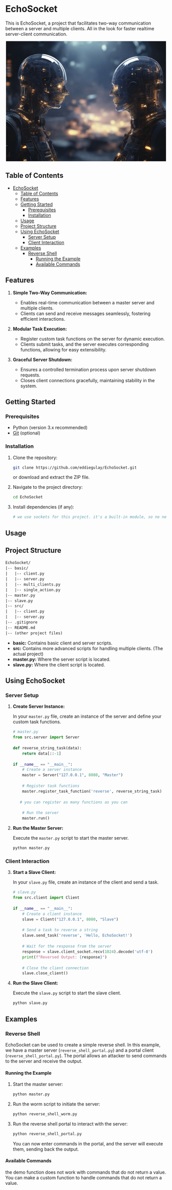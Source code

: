 # EchoSocket

This is EchoSocket, a project that facilitates two-way communication between a server and multiple clients. All in the look for faster realtime server-client communication.

<!-- project image -->
<p align="center">
  <img src="assets/echoSocket.jpg" alt="EchoSocket" width="500" />
</p>

## Table of Contents

- [EchoSocket](#echosocket)
  - [Table of Contents](#table-of-contents)
  - [Features](#features)
  - [Getting Started](#getting-started)
    - [Prerequisites](#prerequisites)
    - [Installation](#installation)
  - [Usage](#usage)
  - [Project Structure](#project-structure)
  - [Using EchoSocket](#using-echosocket)
    - [Server Setup](#server-setup)
    - [Client Interaction](#client-interaction)
  - [Examples](#examples)
    - [Reverse Shell](#reverse-shell)
      - [Running the Example](#running-the-example)
      - [Available Commands](#available-commands)

## Features


1. **Simple Two-Way Communication:**
   - Enables real-time communication between a master server and multiple clients.
   - Clients can send and receive messages seamlessly, fostering efficient interactions.

2. **Modular Task Execution:**
   - Register custom task functions on the server for dynamic execution.
   - Clients submit tasks, and the server executes corresponding functions, allowing for easy extensibility.

3. **Graceful Server Shutdown:**
   - Ensures a controlled termination process upon server shutdown requests.
   - Closes client connections gracefully, maintaining stability in the system.

## Getting Started

### Prerequisites

- Python (version 3.x recommended)
- [Git](https://git-scm.com/) (optional)

### Installation

1. Clone the repository:

   ```bash
   git clone https://github.com/eddiegulay/EchoSocket.git
   ```

   or download and extract the ZIP file.

2. Navigate to the project directory:

   ```bash
   cd EchoSocket
   ```

3. Install dependencies (if any):

   ```bash
   # we use sockets for this project. it's a built-in module, so no need to install anything!
   ```

## Usage

## Project Structure

```txt
EchoSocket/
|-- basic/
|   |-- client.py
|   |-- server.py
|   |-- multi_clients.py
|   |-- single_action.py
|-- master.py
|-- slave.py
|-- src/
|   |-- client.py
|   |-- server.py
|-- .gitignore
|-- README.md
|-- (other project files)
```

- **basic:** Contains basic client and server scripts.
- **src:** Contains more advanced scripts for handling multiple clients. (The actual project)
- **master.py:** Where the server script is located.
- **slave.py:** Where the client script is located.

## Using EchoSocket

### Server Setup

1. **Create Server Instance:**

   In your `master.py` file, create an instance of the server and define your custom task functions.

   ```python
   # master.py
   from src.server import Server

   def reverse_string_task(data):
       return data[::-1]

   if __name__ == "__main__":
       # Create a server instance
       master = Server("127.0.0.1", 8080, "Master")

       # Register task functions
       master.register_task_function('reverse', reverse_string_task)
      
      # you can register as many functions as you can

       # Run the server
       master.run()
   ```

2. **Run the Master Server:**

   Execute the `master.py` script to start the master server.

   ```bash
   python master.py
   ```

### Client Interaction

3. **Start a Slave Client:**

   In your `slave.py` file, create an instance of the client and send a task.

   ```python
   # slave.py
   from src.client import Client

   if __name__ == "__main__":
       # Create a client instance
       slave = Client("127.0.0.1", 8080, "Slave")

       # Send a task to reverse a string
       slave.send_task('reverse', 'Hello, EchoSocket!')

       # Wait for the response from the server
       response = slave.client_socket.recv(1024).decode('utf-8')
       print(f"Reversed Output: {response}")

       # Close the client connection
       slave.close_client()
   ```

4. **Run the Slave Client:**

   Execute the `slave.py` script to start the slave client.

   ```bash
   python slave.py
   ```

## Examples

### Reverse Shell

EchoSocket can be used to create a simple reverse shell. In this example, we have a master server (`reverse_shell_portal.py`) and a portal client (`reverse_shell_portal.py`). The portal allows an attacker to send commands to the server and receive the output.

#### Running the Example

1. Start the master server:

   ```bash
   python master.py
   ```

2. Run the worm script to initiate the server:

   ```bash
   python reverse_shell_worm.py
   ```

3. Run the reverse shell portal to interact with the server:

   ```bash
   python reverse_shell_portal.py
   ```

   You can now enter commands in the portal, and the server will execute them, sending back the output.

#### Available Commands
the demo function does not work with commands that do not return a value. 
You can make a custom function to handle commands that do not return a value.